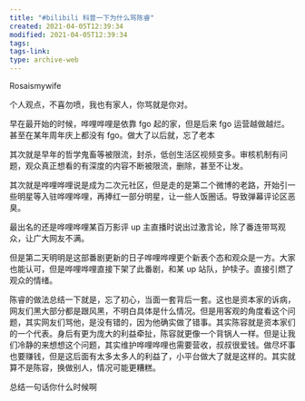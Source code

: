 ```yaml
---
title: "#bilibili 科普一下为什么骂陈睿"
created: 2021-04-05T12:39:34
modified: 2021-04-05T12:39:34
tags:
tags-link:
type: archive-web
---
```

Rosaismywife

个人观点，不喜勿喷，我也有家人，你骂就是你对。

早在最开始的时候，哗哩哗哩是依靠 fgo 起的家，但是后来 fgo 运营越做越烂。甚至在某年周年庆上都没有 fgo。做大了以后就，忘了老本

其次就是早年的哲学鬼畜等被限流，封杀，低创生活区视频变多。审核机制有问题，观众真正想看的有深度的内容不断被限流，删除，甚至不让发。

其次就是哗哩哗哩说是成为二次元社区，但是走的是第二个微博的老路，开始引一些明星等入驻哗哩哗哩，再捧红一部分明星，让一些人饭圈话。导致弹幕评论区恶臭。

最出名的还是哗哩哗哩某百万影评 up 主直播时说出过激言论，除了番连带骂观众，让广大网友不满。

但是第二天明明是这部番剧更新的日子哗哩哗哩更个新表个态和观众是一方。大家也能认可，但是哗哩哗哩直接下架了此番剧，和某 up 站队，护犊子。直接引燃了观众的情绪。

陈睿的做法总结一下就是，忘了初心，当面一套背后一套。这也是资本家的诉病，网友们黑大部分都是跟风黑，不明白具体是什么情况。但是用客观的角度看这个问题，其实网友们骂他，是没有错的，因为他确实做了错事。其实陈容就是资本家们的一个代表。身后有更为庞大的利益牵扯，陈容就更像一个背锅人一样。但是让我们冷静的来想想这个问题，其实维护哗哩哗哩也需要营收，叔叔很爱钱。做尽坏事也要赚钱，但是这后面有太多太多人的利益了，小平台做大了就是这样的。其实就算不是陈容，换做别人，情况可能更糟糕。

总结一句话你什么时候啊